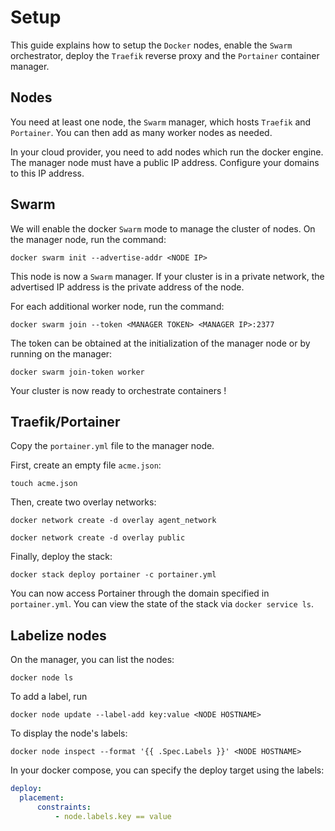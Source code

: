 # Setup

This guide explains how to setup the `Docker` nodes, enable the `Swarm` orchestrator, deploy the `Traefik` reverse proxy and the `Portainer` container manager.

## Nodes

You need at least one node, the `Swarm` manager, which hosts `Traefik` and `Portainer`. You can then add as many worker nodes as needed.

In your cloud provider, you need to add nodes which run the docker engine. The manager node must have a public IP address. Configure your domains to this IP address.

## Swarm

We will enable the docker `Swarm` mode to manage the cluster of nodes. On the manager node, run the command:

`docker swarm init --advertise-addr <NODE IP>`

This node is now a `Swarm` manager. If your cluster is in a private network, the advertised IP address is the private address of the node.

For each additional worker node, run the command:

`docker swarm join --token <MANAGER TOKEN> <MANAGER IP>:2377`

The token can be obtained at the initialization of the manager node or by running on the manager:

`docker swarm join-token worker`

Your cluster is now ready to orchestrate containers !

## Traefik/Portainer

Copy the `portainer.yml` file to the manager node.

First, create an empty file `acme.json`:

`touch acme.json`

Then, create two overlay networks:

`docker network create -d overlay agent_network`

`docker network create -d overlay public`

Finally, deploy the stack:

`docker stack deploy portainer -c portainer.yml`

You can now access Portainer through the domain specified in `portainer.yml`. You can view the state of the stack via `docker service ls`.

## Labelize nodes

On the manager, you can list the nodes:

`docker node ls`

To add a label, run

`docker node update --label-add key:value <NODE HOSTNAME>`

To display the node's labels:

`docker node inspect --format '{{ .Spec.Labels }}' <NODE HOSTNAME>`

In your docker compose, you can specify the deploy target using the labels:

```yaml
deploy:
  placement: 
      constraints: 
          - node.labels.key == value
```